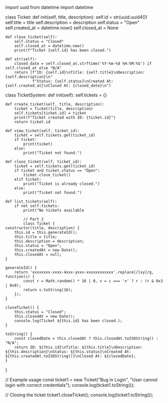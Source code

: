 import uuid
from datetime import datetime

class Ticket:
    def init(self, title, description):
        self.id = str(uuid.uuid4())
        self.title = title
        self.description = description
        self.status = "Open"
        self.created_at = datetime.now()
        self.closed_at = None

    def close_ticket(self):
        self.status = "Closed"
        self.closed_at = datetime.now()
        print(f"Ticket {self.id} has been closed.")

    def str(self):
        closed_date = self.closed_at.strftime('%Y-%m-%d %H:%M:%S') if self.closed_at else "N/A"
        return (f"ID: {self.id}\nTitle: {self.title}\nDescription: {self.description}\n"
                f"Status: {self.status}\nCreated At: {self.created_at}\nClosed At: {closed_date}\n")

class TicketSystem:
    def init(self):
        self.tickets = {}

    def create_ticket(self, title, description):
        ticket = Ticket(title, description)
        self.tickets[ticket.id] = ticket
        print(f"Ticket created with ID: {ticket.id}")
        return ticket.id

    def view_ticket(self, ticket_id):
        ticket = self.tickets.get(ticket_id)
        if ticket:
            print(ticket)
        else:
            print("Ticket not found.")

    def close_ticket(self, ticket_id):
        ticket = self.tickets.get(ticket_id)
        if ticket and ticket.status == "Open":
            ticket.close_ticket()
        elif ticket:
            print("Ticket is already closed.")
        else:
            print("Ticket not found.")

    def list_tickets(self):
        if not self.tickets:
            print("No tickets available

            // Part 2
            class Ticket {
    constructor(title, description) {
        this.id = this.generateId();
        this.title = title;
        this.description = description;
        this.status = "Open";
        this.createdAt = new Date();
        this.closedAt = null;
    }

    generateId() {
        return 'xxxxxxxx-xxxx-4xxx-yxxx-xxxxxxxxxxxx'.replace(/[xy]/g, function(c) {
            const r = Math.random() * 16 | 0, v = c === 'x' ? r : (r & 0x3 | 0x8);
            return v.toString(16);
        });
    }

    closeTicket() {
        this.status = "Closed";
        this.closedAt = new Date();
        console.log(Ticket ${this.id} has been closed.);
    }

    toString() {
        const closedDate = this.closedAt ? this.closedAt.toISOString() : "N/A";
        return ID: ${this.id}\nTitle: ${this.title}\nDescription: ${this.description}\nStatus: ${this.status}\nCreated At: ${this.createdAt.toISOString()}\nClosed At: ${closedDate};
    }
}

// Example usage
const ticket1 = new Ticket("Bug in Login", "User cannot login with correct credentials");
console.log(ticket1.toString());

// Closing the ticket
ticket1.closeTicket();
console.log(ticket1.toString());
